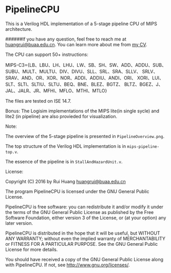 # PipelineCPU

This is a Verilog HDL implementation of a 5-stage pipeline CPU of MIPS architecture.

######If you have any question, feel free to reach me at huangrui@buaa.edu.cn. You can learn more about me from [my CV](http://hrlty.github.io/about/).

The CPU can support 50+ instructions:

MIPS-C3={LB、LBU、LH、LHU、LW、SB、SH、SW、ADD、ADDU、SUB、SUBU、MULT、MULTU、DIV、DIVU、SLL、SRL、SRA、SLLV、 SRLV、SRAV、AND、OR、XOR、NOR、ADDI、ADDIU、ANDI、ORI、 XORI、LUI、SLT、SLTI、SLTIU、SLTU、BEQ、BNE、BLEZ、BGTZ、 BLTZ、BGEZ、J、JAL、JALR、JR、MFHI、MFLO、MTHI、MTLO}

The files are tested on ISE 14.7.

Bonus: The Logisim implementations of the MIPS lite(in single sycle) and lite2 (in pipeline) are also provieded for visualization.

Note:

The overview of the 5-stage pipeline is presented in `PipelineOverview.png`.

The top structure of the Verilog HDL implementation is in `mips-pipeline-top.v`.

The essence of the pipeline is in `StallAndHazardUnit.v`.

License:

Copyright (C) 2016 by Rui Huang huangrui@buaa.edu.cn

The program PipelineCPU is licensed under the GNU General Public License.

PipelineCPU is free software: you can redistribute it and/or modify it under the terms of the GNU General Public License as published by the Free Software Foundation, either version 3 of the License, or (at your option) any later version.

PipelineCPU is distributed in the hope that it will be useful, but WITHOUT ANY WARRANTY; without even the implied warranty of MERCHANTABILITY or FITNESS FOR A PARTICULAR PURPOSE. See the GNU General Public License for more details.

You should have received a copy of the GNU General Public License along with PipelineCPU. If not, see http://www.gnu.org/licenses/.
